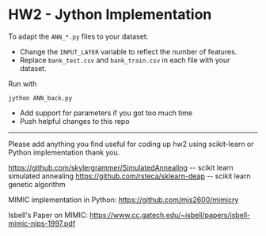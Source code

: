 # HW2 - Jython Implementation

To adapt the `ANN_*.py` files to your dataset:
- Change the `INPUT_LAYER` variable to reflect the number of features.
- Replace `bank_test.csv` and `bank_train.csv` in each file with your dataset.

Run with

```
jython ANN_back.py
```

- Add support for parameters if you got too much time
- Push helpful changes to this repo

---------------


Please add anything you find useful for coding up hw2 using scikit-learn or Python implementation thank you.


https://github.com/skylergrammer/SimulatedAnnealing -- scikit learn simulated annealing
https://github.com/rsteca/sklearn-deap -- scikit learn genetic algorithm

MIMIC implementation in Python:
https://github.com/mjs2600/mimicry

Isbell's Paper on MIMIC:
https://www.cc.gatech.edu/~isbell/papers/isbell-mimic-nips-1997.pdf




